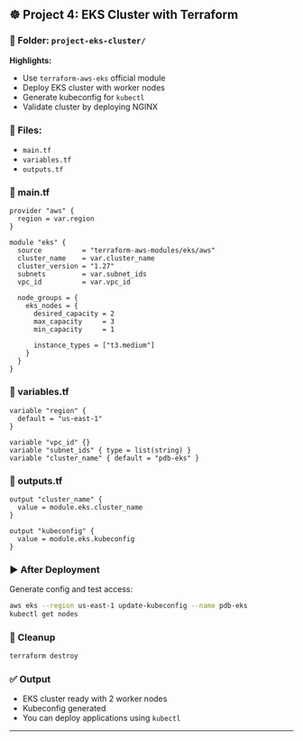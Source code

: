 
## ☸️ Project 4: EKS Cluster with Terraform

### 📁 Folder: `project-eks-cluster/`

**Highlights:**

* Use `terraform-aws-eks` official module
* Deploy EKS cluster with worker nodes
* Generate kubeconfig for `kubectl`
* Validate cluster by deploying NGINX

### 📄 Files:

* `main.tf`
* `variables.tf`
* `outputs.tf`

### 📄 main.tf

```hcl
provider "aws" {
  region = var.region
}

module "eks" {
  source          = "terraform-aws-modules/eks/aws"
  cluster_name    = var.cluster_name
  cluster_version = "1.27"
  subnets         = var.subnet_ids
  vpc_id          = var.vpc_id

  node_groups = {
    eks_nodes = {
      desired_capacity = 2
      max_capacity     = 3
      min_capacity     = 1

      instance_types = ["t3.medium"]
    }
  }
}
```

### 📄 variables.tf

```hcl
variable "region" {
  default = "us-east-1"
}

variable "vpc_id" {}
variable "subnet_ids" { type = list(string) }
variable "cluster_name" { default = "pdb-eks" }
```

### 📄 outputs.tf

```hcl
output "cluster_name" {
  value = module.eks.cluster_name
}

output "kubeconfig" {
  value = module.eks.kubeconfig
}
```

### ▶️ After Deployment

Generate config and test access:

```bash
aws eks --region us-east-1 update-kubeconfig --name pdb-eks
kubectl get nodes
```

### 🧹 Cleanup

```bash
terraform destroy
```

### ✅ Output

* EKS cluster ready with 2 worker nodes
* Kubeconfig generated
* You can deploy applications using `kubectl`

---

